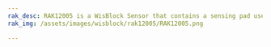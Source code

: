 ```yaml
---
rak_desc: RAK12005 is a WisBlock Sensor that contains a sensing pad used for detecting water like rain and other electroconductive liquids.
rak_img: /assets/images/wisblock/rak12005/RAK12005.png

---
```


<rk-redirect to="/Product-Categories/WisBlock/RAK12005/Overview/" />